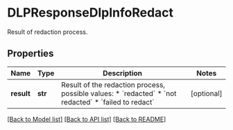 # DLPResponseDlpInfoRedact

Result of redaction process.
## Properties
Name | Type | Description | Notes
------------ | ------------- | ------------- | -------------
**result** | **str** | Result of the redaction process, possible values: * &#x60;redacted&#x60; * &#x60;not redacted&#x60; * &#x60;failed to redact&#x60;  | [optional] 

[[Back to Model list]](../README.md#documentation-for-models) [[Back to API list]](../README.md#documentation-for-api-endpoints) [[Back to README]](../README.md)



